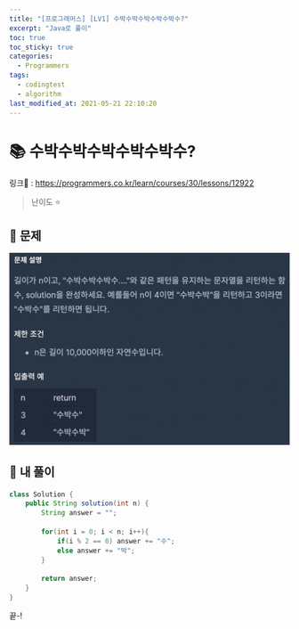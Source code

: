 ```yaml
---
title: "[프로그래머스] [LV1] 수박수박수박수박수박수?"
excerpt: "Java로 풀이"
toc: true
toc_sticky: true
categories:
  - Programmers
tags:
  - codingtest
  - algorithm
last_modified_at: 2021-05-21 22:10:20
---
```


# 📚 수박수박수박수박수박수?
  
링크📎 : <https://programmers.co.kr/learn/courses/30/lessons/12922>  

>난이도 ⭐️
  
## 📖 문제  
  
![이미지](/assets/images/Programmers/Lv1/31-1.png)
  
## 📝 내 풀이  
  
```java  
class Solution {
    public String solution(int n) {
        String answer = "";
        
        for(int i = 0; i < n; i++){
            if(i % 2 == 0) answer += "수";
            else answer += "박";
        }
        
        return answer;
    }
}
```  
  
끝-!
